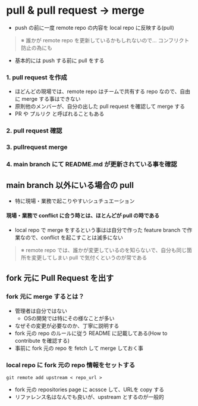 # pull & pull request → merge
- push の前に一度 remote repo の内容を local repo に反映する(pull)
> ※ 誰かが remote repo を更新しているかもしれないので… コンフリクト防止の為にも
- 基本的には push する前に pull をする
### 1. pull request を作成
- ほどんどの現場では、remote repo はチームで共有する repo なので、自由に merge する事はできない
- 原則他のメンバーが、自分の出した pull request を確認して merge する
- PR や プルリク と呼ばれることもある
### 2. pull request 確認
### 3. pullrequest merge
### 4. main branch にて README.md が更新されている事を確認
## main branch 以外にいる場合の pull
- 特に現場・業務で起こりやすいシュチュエーション
#### **現場・業務で conflict に合う時とは、ほとんどが pull の時である**
- local repo で merge をするという事はは自分で作った feature branch で作業なので、conflict を起こすことは滅多にない
> ※ remote repo では、誰かが変更しているのを知らないで、自分も同じ箇所を変更してしまい pull で気付くというのが常である
## fork 元に Pull Request を出す
### fork 元に merge するとは？
- 管理者は自分ではない
   - OSの開発では特にその様なことが多い
- なぜその変更が必要なのか、丁寧に説明する
- fork 元の repo のルールに従う README に記載してある(How to contribute を確認する)
- 事前に fork 元の repo を fetch して merge しておく事
### local repo に fork 元の repo 情報をセットする
    git remote add upstream < repo_url >
- fork 元の repositories page に acssce して、URLを copy する
- リファレンス名はなんでも良いが、upstream とするのが一般的
